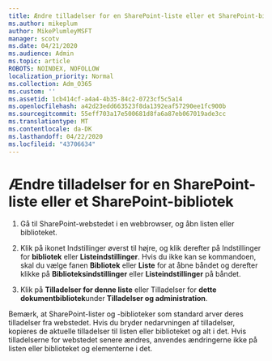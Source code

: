 ```yaml
---
title: Ændre tilladelser for en SharePoint-liste eller et SharePoint-bibliotek
ms.author: mikeplum
author: MikePlumleyMSFT
manager: scotv
ms.date: 04/21/2020
ms.audience: Admin
ms.topic: article
ROBOTS: NOINDEX, NOFOLLOW
localization_priority: Normal
ms.collection: Adm_O365
ms.custom: ''
ms.assetid: 1cb414cf-a4a4-4b35-84c2-0723cf5c5a14
ms.openlocfilehash: a42d23edd663523f8da1392eaf57290ee1fc900b
ms.sourcegitcommit: 55eff703a17e500681d8fa6a87eb067019ade3cc
ms.translationtype: MT
ms.contentlocale: da-DK
ms.lasthandoff: 04/22/2020
ms.locfileid: "43706634"
---
```

# <a name="change-permissions-for-a-sharepoint-list-or-library"></a>Ændre tilladelser for en SharePoint-liste eller et SharePoint-bibliotek

1. Gå til SharePoint-webstedet i en webbrowser, og åbn listen eller biblioteket.
    
2. Klik på ikonet Indstillinger øverst til højre, og klik derefter på Indstillinger for **bibliotek** eller **Listeindstillinger**. Hvis du ikke kan se kommandoen, skal du vælge fanen **Bibliotek** eller **Liste** for at åbne båndet og derefter klikke på **Biblioteksindstillinger** eller **Listeindstillinger** på båndet. 
    
3. Klik på **Tilladelser for denne liste** eller Tilladelser for **dette dokumentbibliotek**under **Tilladelser og administration**.
    
Bemærk, at SharePoint-lister og -biblioteker som standard arver deres tilladelser fra webstedet. Hvis du bryder nedarvningen af tilladelser, kopieres de aktuelle tilladelser til listen eller biblioteket og alt i det. Hvis tilladelserne for webstedet senere ændres, anvendes ændringerne ikke på listen eller biblioteket og elementerne i det.
  

